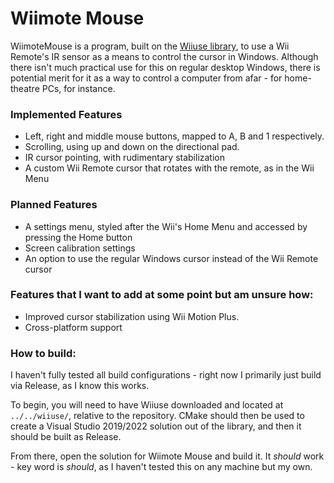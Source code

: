 # Wiimote Mouse

WiimoteMouse is a program, built on the [Wiiuse library](https://github.com/wiiuse/wiiuse), to use a Wii Remote's IR sensor as a means to control the cursor in Windows.
Although there isn't much practical use for this on regular desktop Windows, there is potential merit for it as a way to control a computer from afar - for home-theatre PCs, for instance.

### Implemented Features
- Left, right and middle mouse buttons, mapped to A, B and 1 respectively.
- Scrolling, using up and down on the directional pad.
- IR cursor pointing, with rudimentary stabilization
- A custom Wii Remote cursor that rotates with the remote, as in the Wii Menu

### Planned Features
- A settings menu, styled after the Wii's Home Menu and accessed by pressing the Home button
- Screen calibration settings
- An option to use the regular Windows cursor instead of the Wii Remote cursor

### Features that I want to add at some point but am unsure how:
- Improved cursor stabilization using Wii Motion Plus.
- Cross-platform support

### How to build:
I haven't fully tested all build configurations - right now I primarily just build via Release, as I know this works.

To begin, you will need to have Wiiuse downloaded and located at `../../wiiuse/`, relative to the repository.
CMake should then be used to create a Visual Studio 2019/2022 solution out of the library, and then it should be built as Release.

From there, open the solution for Wiimote Mouse and build it. It *should* work - key word is *should*, as I haven't tested this on any machine but my own.
